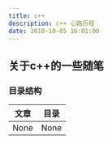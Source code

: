 ```yaml
---
title: c++
description: c++ 心路历程
date: 2018-10-05 16:01:00
---
```


## 关于c++的一些随笔

### 目录结构

| 文章             | 目录              |
|:----------------:|:-----------------:|
| None             | None              |







